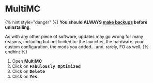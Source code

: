 # MultiMC

{% hint style="danger" %}
**You should ALWAYS [make backups](../backup/multimc.md) before uninstalling**.

As with any other piece of software, updates may go wrong for many reasons, including but not limited to: the launcher, the hardware, your custom configuration, the mods you added... and, rarely, FO as well.
{% endhint %}

1. Open **MultiMC**
2. Click on <kbd>**Fabulously Optimized**</kbd>
3. Click on <kbd>**Delete**</kbd>
4. Click on <kbd>**Yes**</kbd>
